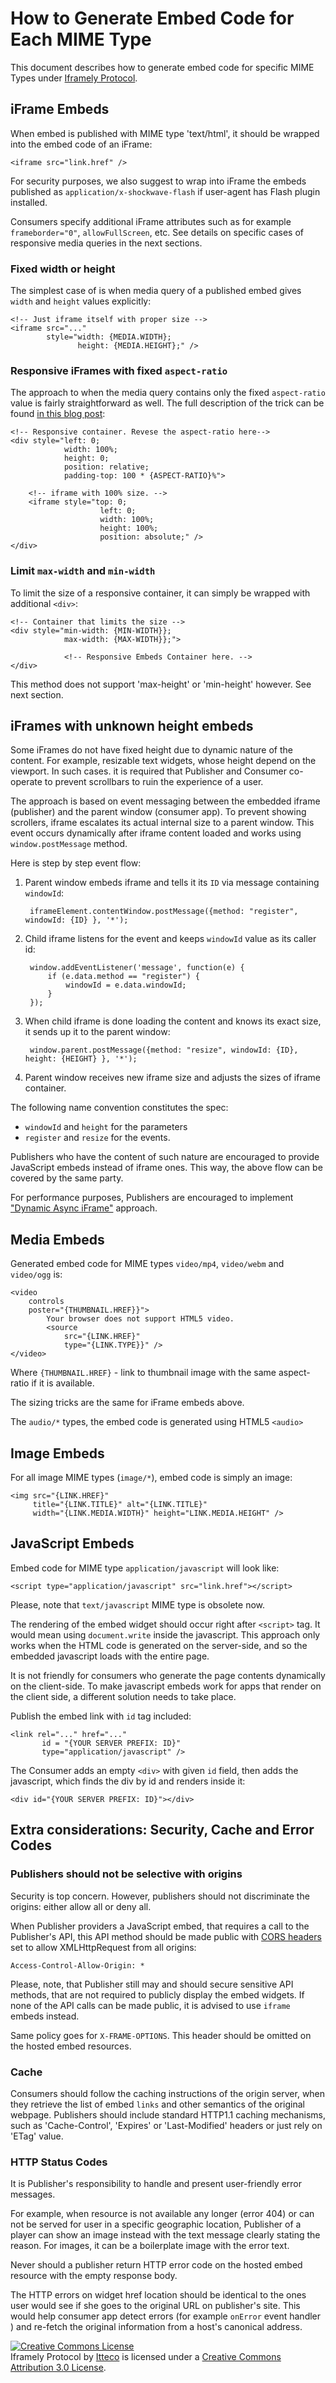 # How to Generate Embed Code for Each MIME Type

This document describes how to generate embed code for specific MIME Types under [Iframely Protocol](http://iframely.com/oembed2).



## iFrame Embeds

When embed is published with MIME type 'text/html', it should be wrapped into the embed code of an iFrame:

	<iframe src="link.href" />

For security purposes, we also suggest to wrap into iFrame the embeds published as `application/x-shockwave-flash` if user-agent has Flash plugin installed.

Consumers specify additional iFrame attributes such as for example `frameborder="0"`, `allowFullScreen`, etc. See details on specific cases of responsive media queries in the next sections.


### Fixed width or height

The simplest case of is when media query of a published embed gives `width` and `height` values explicitly:

	<!-- Just iframe itself with proper size -->
    <iframe src="..."  
            style="width: {MEDIA.WIDTH};
                   height: {MEDIA.HEIGHT};" />



### Responsive iFrames with fixed `aspect-ratio`

The approach to when the media query contains only the fixed `aspect-ratio` value is fairly straightforward as well. 
The full description of the trick can be found [in this blog post](http://alistapart.com/article/creating-intrinsic-ratios-for-video):

	<!-- Responsive container. Revese the aspect-ratio here-->
	<div style="left: 0;
				width: 100%;
				height: 0;
				position: relative;
				padding-top: 100 * {ASPECT-RATIO}%">

		<!-- iframe with 100% size. -->
		<iframe style="top: 0;
						left: 0;
						width: 100%;
						height: 100%;
						position: absolute;" />
	</div>



### Limit `max-width` and `min-width`

To limit the size of a responsive container, it can simply be wrapped with additional `<div>`:

	<!-- Container that limits the size -->
	<div style="min-width: {MIN-WIDTH}};
				max-width: {MAX-WIDTH}};">

				<!-- Responsive Embeds Container here. -->
	</div>

This method does not support 'max-height' or 'min-height' however. See next section.



## iFrames with unknown height embeds
<div id="js-events"></div>

Some iFrames do not have fixed height due to dynamic nature of the content. For example, resizable text widgets, whose height depend on the viewport. In such cases. it is required that Publisher and Consumer co-operate to prevent scrollbars to ruin the experience of a user.

The approach is based on event messaging between the embedded iframe (publisher) and the parent window (consumer app). To prevent showing scrollers, iframe escalates its actual internal size to a parent window. This event occurs dynamically after iframe content loaded and works using `window.postMessage` method.

Here is step by step event flow:

1. Parent window embeds iframe and tells it its `ID` via message containing `windowId`:

		iframeElement.contentWindow.postMessage({method: "register", windowId: {ID} }, '*');

2. Child iframe listens for the event and keeps `windowId` value as its caller id:

		window.addEventListener('message', function(e) {
			if (e.data.method == "register") {
	            windowId = e.data.windowId;
	        }
		});

3. When child iframe is done loading the content and knows its exact size, it sends up it to the parent window:

		window.parent.postMessage({method: "resize", windowId: {ID}, height: {HEIGHT} }, '*');

4. Parent window receives new iframe size and adjusts the sizes of iframe container.


The following name convention constitutes the spec: 

- `windowId` and `height` for the parameters
- `register` and `resize` for the events.


Publishers who have the content of such nature are encouraged to provide JavaScript embeds instead of iframe ones. This way, the above flow can be covered by the same party.



For performance purposes, Publishers are encouraged to implement ["Dynamic Async iFrame"](http://www.aaronpeters.nl/blog/iframe-loading-techniques-performance) approach.




## Media Embeds

Generated embed code for MIME types `video/mp4`, `video/webm` and `video/ogg` is:

 	<video
 		controls
 		poster="{THUMBNAIL.HREF}}">
 			Your browser does not support HTML5 video.
			<source
				src="{LINK.HREF}"
				type="{LINK.TYPE}}" />
 	</video>

Where `{THUMBNAIL.HREF}` - link to thumbnail image with the same aspect-ratio if it is available.

The sizing tricks are the same for iFrame embeds above.

The `audio/*` types, the embed code is generated using HTML5 `<audio>` 



## Image Embeds

For all image MIME types (`image/*`), embed code is simply an image:

 	<img src="{LINK.HREF}" 
 	     title="{LINK.TITLE}" alt="{LINK.TITLE}" 
 	     width="{LINK.MEDIA.WIDTH}" height="LINK.MEDIA.HEIGHT" />



## JavaScript Embeds

Embed code for MIME type `application/javascript` will look like:

 	<script type="application/javascript" src="link.href"></script>


Please, note that `text/javascript` MIME type is obsolete now.

The rendering of the embed widget should occur right after `<script>` tag. It would mean using `document.write` inside the javascript. This approach only works when the HTML code is generated on the server-side, and so the embedded javascript loads with the entire page.


It is not friendly for consumers who generate the page contents dynamically on the client-side. 
To make javascript embeds work for apps that render on the client side, a different solution needs to take place.

Publish the embed link with `id` tag included:

    <link rel="..." href="..."
           id = "{YOUR SERVER PREFIX: ID}"
	       type="application/javascript" />

The Consumer adds an empty `<div>` with given `id` field, then adds the javascript, which finds the div by id and renders inside it:

    <div id="{YOUR SERVER PREFIX: ID}"></div>





## Extra considerations: Security, Cache and Error Codes


### Publishers should not be selective with origins

Security is top concern. However, publishers should not discriminate the origins: either allow all or deny all. 

When Publisher providers a JavaScript embed, that requires a call to the Publisher's API, this API method should be made public with [CORS headers](http://www.w3.org/TR/cors/) set to allow XMLHttpRequest from all origins:

	Access-Control-Allow-Origin: *

Please, note, that Publisher still may and should secure sensitive API methods, that are not required to publicly display the embed widgets. If none of the API calls can be made public, it is advised to use `iframe` embeds instead. 

Same policy goes for `X-FRAME-OPTIONS`. This header should be omitted on the hosted embed resources.


### Cache

Consumers should follow the caching instructions of the origin server, when they retrieve the list of embed `links` and other semantics of the original webpage. Publishers should include standard HTTP1.1 caching mechanisms, such as 'Cache-Control', 'Expires' or 'Last-Modified' headers or just rely on 'ETag' value.

### HTTP Status Codes 

It is Publisher's responsibility to handle and present user-friendly error messages. 

For example, when resource is not available any longer (error 404) or can not be served for user in a specific geographic location, Publisher of a player can show an image instead with the text message clearly stating the reason. For images, it can be a boilerplate image with the error text.

Never should a publisher return HTTP error code on the hosted embed resource with the empty response body. 

The HTTP errors on widget href location should be identical to the ones user would see if she goes to the original URL on publisher's site. This would help consumer app detect errors (for example `onError` event handler ) and re-fetch the original information from a host's canonical address.


<a rel="license" href="http://creativecommons.org/licenses/by/3.0/deed.en_US"><img alt="Creative Commons License" style="border-width:0" src="http://i.creativecommons.org/l/by/3.0/88x31.png" /></a><br /><span xmlns:dct="http://purl.org/dc/terms/" property="dct:title">Iframely Protocol</span> by <a xmlns:cc="http://creativecommons.org/ns#" href="http://iframely.com/" property="cc:attributionName" rel="cc:attributionURL">Itteco</a> is licensed under a <a rel="license" href="http://creativecommons.org/licenses/by/3.0/deed.en_US">Creative Commons Attribution 3.0 License</a>.
